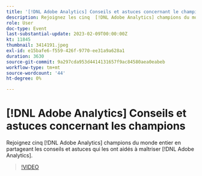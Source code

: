 ```yaml
---
title: '[!DNL Adobe Analytics] Conseils et astuces concernant le champion'
description: Rejoignez les cinq  [!DNL Adobe Analytics] champions du monde entier qui partagent les conseils et astuces qui les ont aidés à maîtriser [!DNL Adobe Analytics].
role: User
doc-type: Event
last-substantial-update: 2023-02-09T00:00:00Z
kt: 11845
thumbnail: 3414191.jpeg
exl-id: e15bafe6-f559-426f-9770-ee31a9a628a1
duration: 3630
source-git-commit: 9a297cda953d4414131657f9ac84580aea0eabeb
workflow-type: tm+mt
source-wordcount: '44'
ht-degree: 0%

---
```


# [!DNL Adobe Analytics] Conseils et astuces concernant les champions

Rejoignez cinq [!DNL Adobe Analytics] champions du monde entier en partageant les conseils et astuces qui les ont aidés à maîtriser [!DNL Adobe Analytics].

>[!VIDEO](https://video.tv.adobe.com/v/3414191/?quality=12&learn=on)
